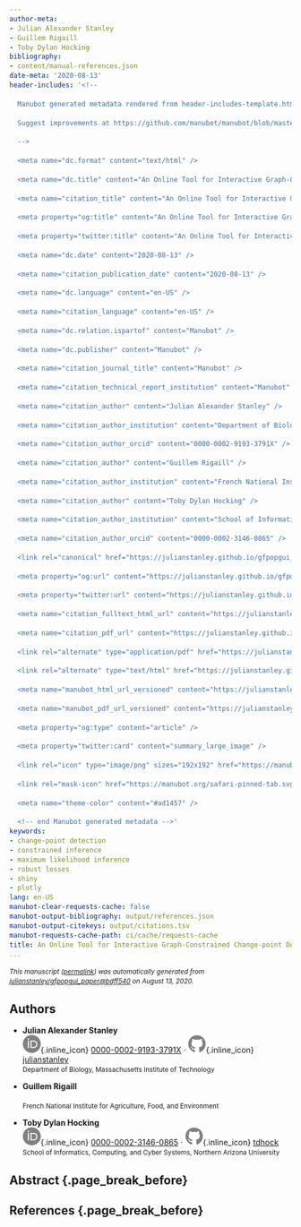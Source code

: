 ```yaml
---
author-meta:
- Julian Alexander Stanley
- Guillem Rigaill
- Toby Dylan Hocking
bibliography:
- content/manual-references.json
date-meta: '2020-08-13'
header-includes: '<!--

  Manubot generated metadata rendered from header-includes-template.html.

  Suggest improvements at https://github.com/manubot/manubot/blob/master/manubot/process/header-includes-template.html

  -->

  <meta name="dc.format" content="text/html" />

  <meta name="dc.title" content="An Online Tool for Interactive Graph-Constrained Change-point Detection" />

  <meta name="citation_title" content="An Online Tool for Interactive Graph-Constrained Change-point Detection" />

  <meta property="og:title" content="An Online Tool for Interactive Graph-Constrained Change-point Detection" />

  <meta property="twitter:title" content="An Online Tool for Interactive Graph-Constrained Change-point Detection" />

  <meta name="dc.date" content="2020-08-13" />

  <meta name="citation_publication_date" content="2020-08-13" />

  <meta name="dc.language" content="en-US" />

  <meta name="citation_language" content="en-US" />

  <meta name="dc.relation.ispartof" content="Manubot" />

  <meta name="dc.publisher" content="Manubot" />

  <meta name="citation_journal_title" content="Manubot" />

  <meta name="citation_technical_report_institution" content="Manubot" />

  <meta name="citation_author" content="Julian Alexander Stanley" />

  <meta name="citation_author_institution" content="Department of Biology, Massachusetts Institute of Technology" />

  <meta name="citation_author_orcid" content="0000-0002-9193-3791X" />

  <meta name="citation_author" content="Guillem Rigaill" />

  <meta name="citation_author_institution" content="French National Institute for Agriculture, Food, and Environment" />

  <meta name="citation_author" content="Toby Dylan Hocking" />

  <meta name="citation_author_institution" content="School of Informatics, Computing, and Cyber Systems, Northern Arizona University" />

  <meta name="citation_author_orcid" content="0000-0002-3146-0865" />

  <link rel="canonical" href="https://julianstanley.github.io/gfpopgui_paper/" />

  <meta property="og:url" content="https://julianstanley.github.io/gfpopgui_paper/" />

  <meta property="twitter:url" content="https://julianstanley.github.io/gfpopgui_paper/" />

  <meta name="citation_fulltext_html_url" content="https://julianstanley.github.io/gfpopgui_paper/" />

  <meta name="citation_pdf_url" content="https://julianstanley.github.io/gfpopgui_paper/manuscript.pdf" />

  <link rel="alternate" type="application/pdf" href="https://julianstanley.github.io/gfpopgui_paper/manuscript.pdf" />

  <link rel="alternate" type="text/html" href="https://julianstanley.github.io/gfpopgui_paper/v/bdff5407488cfe0f682b40473353b6a92d0e4055/" />

  <meta name="manubot_html_url_versioned" content="https://julianstanley.github.io/gfpopgui_paper/v/bdff5407488cfe0f682b40473353b6a92d0e4055/" />

  <meta name="manubot_pdf_url_versioned" content="https://julianstanley.github.io/gfpopgui_paper/v/bdff5407488cfe0f682b40473353b6a92d0e4055/manuscript.pdf" />

  <meta property="og:type" content="article" />

  <meta property="twitter:card" content="summary_large_image" />

  <link rel="icon" type="image/png" sizes="192x192" href="https://manubot.org/favicon-192x192.png" />

  <link rel="mask-icon" href="https://manubot.org/safari-pinned-tab.svg" color="#ad1457" />

  <meta name="theme-color" content="#ad1457" />

  <!-- end Manubot generated metadata -->'
keywords:
- change-point detection
- constrained inference
- maximum likelihood inference
- robust losses
- shiny
- plotly
lang: en-US
manubot-clear-requests-cache: false
manubot-output-bibliography: output/references.json
manubot-output-citekeys: output/citations.tsv
manubot-requests-cache-path: ci/cache/requests-cache
title: An Online Tool for Interactive Graph-Constrained Change-point Detection
...
```







<small><em>
This manuscript
([permalink](https://julianstanley.github.io/gfpopgui_paper/v/bdff5407488cfe0f682b40473353b6a92d0e4055/))
was automatically generated
from [julianstanley/gfpopgui_paper@bdff540](https://github.com/julianstanley/gfpopgui_paper/tree/bdff5407488cfe0f682b40473353b6a92d0e4055)
on August 13, 2020.
</em></small>

## Authors



+ **Julian Alexander Stanley**<br>
    ![ORCID icon](images/orcid.svg){.inline_icon}
    [0000-0002-9193-3791X](https://orcid.org/0000-0002-9193-3791X)
    · ![GitHub icon](images/github.svg){.inline_icon}
    [julianstanley](https://github.com/julianstanley)<br>
  <small>
     Department of Biology, Massachusetts Institute of Technology
  </small>

+ **Guillem Rigaill**<br><br>
  <small>
     French National Institute for Agriculture, Food, and Environment
  </small>

+ **Toby Dylan Hocking**<br>
    ![ORCID icon](images/orcid.svg){.inline_icon}
    [0000-0002-3146-0865](https://orcid.org/0000-0002-3146-0865)
    · ![GitHub icon](images/github.svg){.inline_icon}
    [tdhock](https://github.com/tdhock)<br>
  <small>
     School of Informatics, Computing, and Cyber Systems, Northern Arizona University
  </small>



## Abstract {.page_break_before}




## References {.page_break_before}

<!-- Explicitly insert bibliography here -->
<div id="refs"></div>
